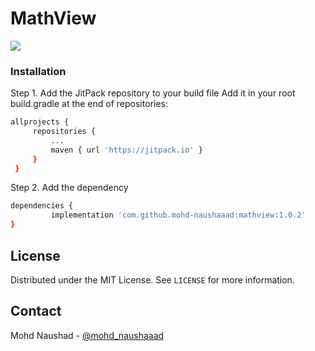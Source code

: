# MathView

<!-- Jitpack link -->
[![](https://jitpack.io/v/mohd-naushaaad/MathView.svg)](https://jitpack.io/#mohd-naushaaad/MathView)

### Installation

Step 1. Add the JitPack repository to your build file
Add it in your root build.gradle at the end of repositories:
   ```sh
   allprojects {
		repositories {
			...
			maven { url 'https://jitpack.io' }
		}
	}
   ```
Step 2. Add the dependency
   ```sh
dependencies {
	        implementation 'com.github.mohd-naushaaad:mathview:1.0.2'
}
   ```
   

<!-- LICENSE -->
## License

Distributed under the MIT License. See `LICENSE` for more information.



<!-- CONTACT -->
## Contact

Mohd Naushad - [@mohd_naushaaad](https://twitter.com/mohd_naushaaad)


